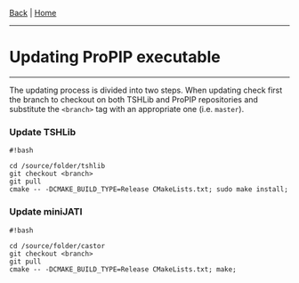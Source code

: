 [Back](./Index.md) | [Home](https://github.com/acg-team/ProPIP/wiki/ProPIP:-Progressive-Multiple-Sequence-Alignment-with-Poisson-Indel-Process.md)

---
# Updating ProPIP executable
---

The updating process is divided into two steps. When updating check first the branch to checkout on both TSHLib and ProPIP repositories and substitute the `<branch>` tag with an appropriate one (i.e. `master`).


### Update TSHLib

```
#!bash

cd /source/folder/tshlib
git checkout <branch>
git pull
cmake -- -DCMAKE_BUILD_TYPE=Release CMakeLists.txt; sudo make install;
```

### Update miniJATI

```
#!bash

cd /source/folder/castor
git checkout <branch>
git pull
cmake -- -DCMAKE_BUILD_TYPE=Release CMakeLists.txt; make;

```
